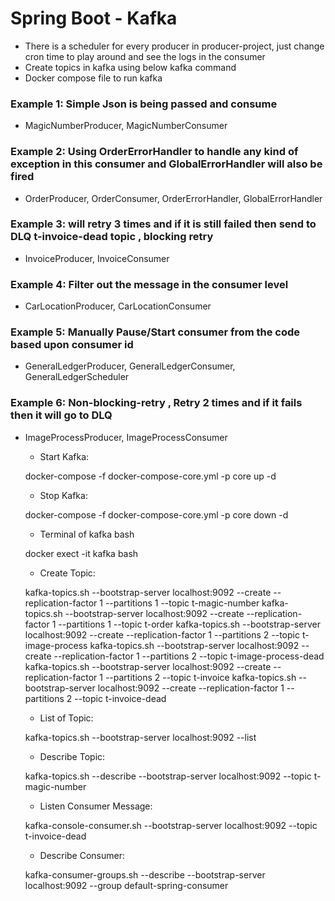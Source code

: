 # Spring Boot - Kafka

- There is a scheduler for every producer in producer-project, just change cron time to play around and see the logs in the consumer
- Create topics in kafka using below kafka command
- Docker compose file to run kafka


### Example 1: Simple Json is being passed and consume

  * MagicNumberProducer, MagicNumberConsumer


### Example 2: Using OrderErrorHandler to handle any kind of exception in this consumer and GlobalErrorHandler will also be fired

  * OrderProducer, OrderConsumer, OrderErrorHandler, GlobalErrorHandler


### Example 3: will retry 3 times and if it is still failed then send to DLQ t-invoice-dead topic , blocking retry

  * InvoiceProducer, InvoiceConsumer


### Example 4: Filter out the message in the consumer level

  * CarLocationProducer, CarLocationConsumer


### Example 5: Manually Pause/Start consumer from the code based upon consumer id

  * GeneralLedgerProducer, GeneralLedgerConsumer, GeneralLedgerScheduler


### Example 6: Non-blocking-retry , Retry 2 times and if it fails then it will go to DLQ

  * ImageProcessProducer, ImageProcessConsumer


    - Start Kafka:

    docker-compose -f docker-compose-core.yml -p core up -d

    
    - Stop Kafka:
        
    docker-compose -f docker-compose-core.yml -p core down -d


    - Terminal of kafka bash
    
    docker exect -it kafka bash

    
    - Create Topic:

    kafka-topics.sh --bootstrap-server localhost:9092 --create --replication-factor 1 --partitions 1 --topic t-magic-number
    kafka-topics.sh --bootstrap-server localhost:9092 --create --replication-factor 1 --partitions 1 --topic t-order
    kafka-topics.sh --bootstrap-server localhost:9092 --create --replication-factor 1 --partitions 2 --topic t-image-process
    kafka-topics.sh --bootstrap-server localhost:9092 --create --replication-factor 1 --partitions 2 --topic t-image-process-dead
    kafka-topics.sh --bootstrap-server localhost:9092 --create --replication-factor 1 --partitions 2 --topic t-invoice
    kafka-topics.sh --bootstrap-server localhost:9092 --create --replication-factor 1 --partitions 2 --topic t-invoice-dead


    - List of Topic:
    
    kafka-topics.sh --bootstrap-server localhost:9092 --list


    - Describe Topic:
    
    kafka-topics.sh --describe --bootstrap-server localhost:9092 --topic t-magic-number


    - Listen Consumer Message:
    
    kafka-console-consumer.sh --bootstrap-server localhost:9092 --topic t-invoice-dead


    - Describe Consumer:

    kafka-consumer-groups.sh --describe --bootstrap-server localhost:9092 --group default-spring-consumer



